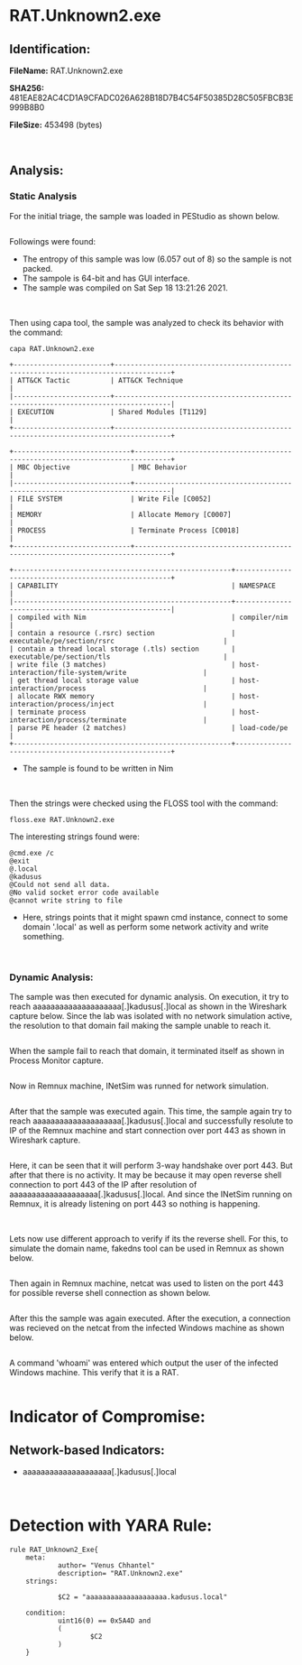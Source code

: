 # RAT.Unknown2.exe

## Identification:

**FileName:** RAT.Unknown2.exe

**SHA256:** 481EAE82AC4CD1A9CFADC026A628B18D7B4C54F50385D28C505FBCB3E999B8B0

**FileSize:** 453498 (bytes)

<br>

## Analysis:

### Static Analysis

For the initial triage, the sample was loaded in PEStudio as shown below.

<image src="../Images/RAT.Unknown2.exe1.png" caption="" alt="" height="" width="" position="center" command="fit" option="" class="img-fluid" title="" >

Followings were found:
- The entropy of this sample was low (6.057 out of 8) so the sample is not packed.
- The sampole is 64-bit and has GUI interface.
- The sample was compiled on Sat Sep 18 13:21:26 2021.

<br>

Then using capa tool, the sample was analyzed to check its behavior with the command:

`capa RAT.Unknown2.exe`

    +------------------------+------------------------------------------------------------------------------------+
    | ATT&CK Tactic          | ATT&CK Technique                                                                   |
    |------------------------+------------------------------------------------------------------------------------|
    | EXECUTION              | Shared Modules [T1129]                                                             |
    +------------------------+------------------------------------------------------------------------------------+
    
    +-----------------------------+-------------------------------------------------------------------------------+
    | MBC Objective               | MBC Behavior                                                                  |
    |-----------------------------+-------------------------------------------------------------------------------|
    | FILE SYSTEM                 | Write File [C0052]                                                            |
    | MEMORY                      | Allocate Memory [C0007]                                                       |
    | PROCESS                     | Terminate Process [C0018]                                                     |
    +-----------------------------+-------------------------------------------------------------------------------+
    
    +------------------------------------------------------+------------------------------------------------------+
    | CAPABILITY                                           | NAMESPACE                                            |
    |------------------------------------------------------+------------------------------------------------------|
    | compiled with Nim                                    | compiler/nim                                         |
    | contain a resource (.rsrc) section                   | executable/pe/section/rsrc                           |
    | contain a thread local storage (.tls) section        | executable/pe/section/tls                            |
    | write file (3 matches)                               | host-interaction/file-system/write                   |
    | get thread local storage value                       | host-interaction/process                             |
    | allocate RWX memory                                  | host-interaction/process/inject                      |
    | terminate process                                    | host-interaction/process/terminate                   |
    | parse PE header (2 matches)                          | load-code/pe                                         |
    +------------------------------------------------------+------------------------------------------------------+

- The sample is found to be written in Nim

<br>

Then the strings were checked using the FLOSS tool with the command:

`floss.exe RAT.Unknown2.exe`

The interesting strings found were:

    @cmd.exe /c
    @exit
    @.local
    @kadusus
    @Could not send all data.
    @No valid socket error code available
    @cannot write string to file

- Here, strings points that it might spawn cmd instance, connect to some domain '.local' as well as perform some network activity and write something.

<br>

### Dynamic Analysis:

The sample was then executed for dynamic analysis. On execution, it try to reach aaaaaaaaaaaaaaaaaaaa[.]kadusus[.]local as shown in the Wireshark capture below. Since the lab was isolated with no network simulation active, the resolution to that domain fail making the sample unable to reach it. 

<image src="../Images/RAT.Unknown2.exe2.png" caption="" alt="" height="" width="" position="center" command="fit" option="" class="img-fluid" title="" >

When the sample fail to reach that domain, it terminated itself as shown in Process Monitor capture.

<image src="../Images/RAT.Unknown2.exe3.png" caption="" alt="" height="" width="" position="center" command="fit" option="" class="img-fluid" title="" >

<br>

Now in Remnux machine, INetSim was runned for network simulation. 

<image src="../Images/putty.exe7.png" caption="" alt="" height="" width="" position="center" command="fit" option="" class="img-fluid" title="" >

After that the sample was executed again. This time, the sample again try to reach aaaaaaaaaaaaaaaaaaaa[.]kadusus[.]local and successfully resolute to IP of the Remnux machine and start connection over port 443 as shown in Wireshark capture. 

<image src="../Images/RAT.Unknown2.exe4.png" caption="" alt="" height="" width="" position="center" command="fit" option="" class="img-fluid" title="" >

Here, it can be seen that it will perform 3-way handshake over port 443. But after that there is no activity. It may be because it may open reverse shell connection to port 443 of the IP after resolution of aaaaaaaaaaaaaaaaaaaa[.]kadusus[.]local. And since the INetSim running on Remnux, it is already listening on port 443 so nothing is happening. 

<br>

Lets now use different approach to verify if its the reverse shell. For this, to simulate the domain name, fakedns tool can be used in Remnux as shown below.

<image src="../Images/RAT.Unknown2.exe5.png" caption="" alt="" height="" width="" position="center" command="fit" option="" class="img-fluid" title="" >

Then again in Remnux machine, netcat was used to listen on the port 443 for possible reverse shell connection as shown below.

<image src="../Images/RAT.Unknown2.exe6.png" caption="" alt="" height="" width="" position="center" command="fit" option="" class="img-fluid" title="" >

After this the sample was again executed. After the execution, a connection was recieved on the netcat from the infected Windows machine as shown below.

<image src="../Images/RAT.Unknown2.exe7.png" caption="" alt="" height="" width="" position="center" command="fit" option="" class="img-fluid" title="" >

A command 'whoami' was entered which output the user of the infected Windows machine. This verify that it is a RAT.

<image src="../Images/RAT.Unknown2.exe8.png" caption="" alt="" height="" width="" position="center" command="fit" option="" class="img-fluid" title="" >

<br>

# Indicator of Compromise:

## Network-based Indicators:
- aaaaaaaaaaaaaaaaaaaa[.]kadusus[.]local

<br>

# Detection with YARA Rule:

    rule RAT_Unknown2_Exe{
        meta:
                author= "Venus Chhantel"
                description= "RAT.Unknown2.exe"
        strings:

                $C2 = "aaaaaaaaaaaaaaaaaaaa.kadusus.local"
    
        condition:
                uint16(0) == 0x5A4D and
                (
                        $C2
                )
        }

